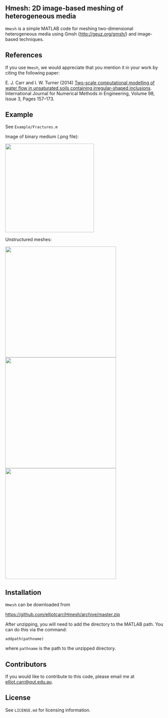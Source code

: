 ## Hmesh: 2D image-based meshing of heterogeneous media

`Hmesh` is a simple MATLAB code for meshing two-dimensional heterogeneous media using Gmsh (http://geuz.org/gmsh/) and image-based techniques. 
<!--- The heterogeneous medium is assumed to be comprised of inclusions embedded in a connected sub-domain. The code reads in an image of the binary domain and identifies the coordinates of the inclusion boundaries, which are then used to define the geometry in Gmsh and ultimately mesh the domain. --->

## References

If you use `Hmesh`, we would appreciate that you mention it in your work by citing the following paper:

E. J. Carr and I. W. Turner (2014) [Two-scale computational modelling of water 
flow in unsaturated soils containing irregular-shaped inclusions](http://onlinelibrary.wiley.com/doi/10.1002/nme.4625/abstract).
International Journal for Numerical Methods in Engineering, Volume 98, Issue 3, Pages 157–173.

## Example

See `Example/Fractures.m`

<!-- connected sub-domain (light gray) and inclusion sub-domain (dark gray) -->
Image of binary medium (.png file): 

<img src="https://github.com/elliotcarr/Hmesh/raw/master/Example/Figures/Fractures.png" width="280px">

Unstructured meshes:

<img src="https://github.com/elliotcarr/Hmesh/raw/master/Example/Figures/MeshAB.png" width="350px">
<img src="https://github.com/elliotcarr/Hmesh/raw/master/Example/Figures/MeshA.png" width="350px">
<img src="https://github.com/elliotcarr/Hmesh/raw/master/Example/Figures/MeshB.png" width="350px">

## Installation

`Hmesh` can be downloaded from

https://github.com/elliotcarr/Hmesh/archive/master.zip

After unzipping, you will need to add the directory to the MATLAB path. You can do
this via the command:
```
addpath(pathname)
```
where `pathname` is the path to the unzipped directory.

## Contributors

If you would like to contribute to this code, please email me at [elliot.carr@qut.edu.au](mailto:elliot.carr@qut.edu.au).

## License

See `LICENSE.md` for licensing information.
